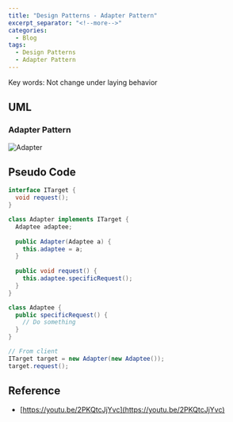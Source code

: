 ```yaml
---
title: "Design Patterns - Adapter Pattern"
excerpt_separator: "<!--more-->"
categories:
  - Blog
tags:
  - Design Patterns
  - Adapter Pattern
---
```


Key words: Not change under laying behavior

## UML  

### Adapter Pattern

![Adapter](http://www.plantuml.com/plantuml/proxy?src=https://raw.githubusercontent.com/battlerhythm/battlerhythm.github.io/master/assets/umls/adapter-pattern.puml)

## Pseudo Code

```java
interface ITarget {
  void request();
}

class Adapter implements ITarget {
  Adaptee adaptee;
  
  public Adapter(Adaptee a) {
    this.adaptee = a;
  }
  
  public void request() {
    this.adaptee.specificRequest();
  }
}

class Adaptee {
  public specificRequest() {
    // Do something
  }
}
```

```java
// From client
ITarget target = new Adapter(new Adaptee());
target.request();
```

## Reference

- [https://youtu.be/2PKQtcJjYvc](https://youtu.be/2PKQtcJjYvc)
